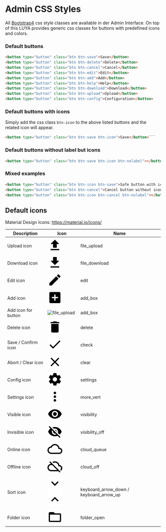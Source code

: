# Admin CSS Styles

All [Bootstrap4](https://v4-alpha.getbootstrap.com/) css style classes are available in der Admin Interface.
On top of this LUYA provides generic css classes for buttons with predefined icons and colors.

### Default buttons

```html
<button type="button" class="btn btn-save">Save</button>
<button type="button" class="btn btn-delete">Delete</button>
<button type="button" class="btn btn-cancel">Cancel</button>
<button type="button" class="btn btn-edit">Edit</button>
<button type="button" class="btn btn-add">Add</button>
<button type="button" class="btn btn-help">Help</button>
<button type="button" class="btn btn-download">Download</button>
<button type="button" class="btn btn-upload">Upload</button>
<button type="button" class="btn btn-config">Configuration</button>
```

### Default buttons with icons

Simply add the css class ```btn-icon``` to the above listed buttons and the related icon will appear.

```html
<button type="button" class="btn btn-save btn-icon">Save</button>```
```

### Default buttons without label but icons

```html
<button type="button" class="btn btn-save btn-icon btn-nolabel"></button>
```

### Mixed examples

```html
<button type="button" class="btn btn-icon btn-save">Safe button with icon and text</button>
<button type="button" class="btn btn-cancel">Cancel button without icon</button>
<button type="button" class="btn btn-icon btn-cancel btn-nolabel"></button>
```
 
## Default icons

Material Design Icons: https://material.io/icons/

| Description | Icon            | Name         |
| ------------- | ------------- | ------------- |
| Upload icon | ![file_upload](img/app-admin-styles/default-icons/file_upload.png) | file_upload |
| Download icon | ![file_upload](img/app-admin-styles/default-icons/file_download.png) | file_download |
| Edit icon | ![file_upload](img/app-admin-styles/default-icons/edit.png) | edit |
| Add icon | ![file_upload](img/app-admin-styles/default-icons/add_box.png) | add_box |
| Add icon for button | ![file_upload](img/app-admin-styles/default-icons/add.png) | add_box |
| Delete icon | ![file_upload](img/app-admin-styles/default-icons/delete.png) | delete |
| Save / Confirm icon | ![file_upload](img/app-admin-styles/default-icons/check.png) | check |
| Abort / Clear icon | ![file_upload](img/app-admin-styles/default-icons/clear.png) | clear |
| Config icon | ![file_upload](img/app-admin-styles/default-icons/settings.png) | settings |
| Settings icon | ![file_upload](img/app-admin-styles/default-icons/more_vert.png) | more_vert |
| Visible icon | ![file_upload](img/app-admin-styles/default-icons/visibility.png) | visibility |
| Invisible icon | ![file_upload](img/app-admin-styles/default-icons/visibility_off.png) | visibility_off |
| Online icon | ![file_upload](img/app-admin-styles/default-icons/cloud_queue.png) | cloud_queue |
| Offline icon | ![file_upload](img/app-admin-styles/default-icons/cloud_off.png) | cloud_off |
| Sort icon | ![file_upload](img/app-admin-styles/default-icons/keyboard_arrow_down.png) ![file_upload](img/app-admin-styles/default-icons/keyboard_arrow_up.png) | keyboard\_arrow\_down / keyboard\_arrow\_up |
| Folder icon | ![file_upload](img/app-admin-styles/default-icons/folder_open.png) | folder_open |



